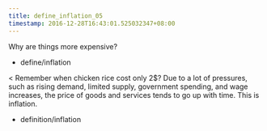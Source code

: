 ```yaml
---
title: define_inflation_05
timestamp: 2016-12-28T16:43:01.525032347+08:00
---
```


Why are things more expensive?
* define/inflation

< Remember when chicken rice cost only 2$? Due to a lot of pressures, such as rising demand, limited supply, government spending, and wage increases, the price of goods and services tends to go up with time. This is inflation.
* definition/inflation
